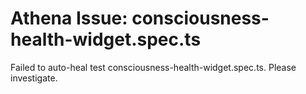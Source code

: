 # Athena Issue: consciousness-health-widget.spec.ts

Failed to auto-heal test consciousness-health-widget.spec.ts. Please investigate.
